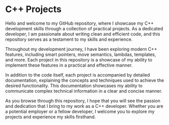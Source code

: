 # C++ Projects

Hello and welcome to my GitHub repository, where I showcase my C++ development skills through a collection of practical projects. 
As a dedicated developer, I am passionate about writing clean and efficient code, 
and this repository serves as a testament to my skills and experience.

Throughout my development journey, I have been exploring modern C++ features, 
including smart pointers, move semantics, lambdas, templates, and more. 
Each project in this repository is a showcase of my ability to implement 
these features in a practical and effective manner.

In addition to the code itself, each project is accompanied by detailed documentation, 
explaining the concepts and techniques used to achieve the desired functionality. 
This documentation showcases my ability to communicate complex technical information in a clear and concise manner.

As you browse through this repository, I hope that you will see the passion and dedication 
that I bring to my work as a C++ developer. Whether you are a potential employer or a fellow developer, 
I welcome you to explore my projects and experience my skills firsthand.

